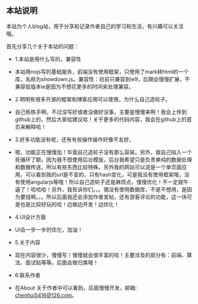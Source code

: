 本站说明
---------------

本站为个人blog站，用于分享和记录作者自己的学习和生活，有兴趣可以关注哦。

首先分享几个关于本站的问题：

  - 1.本站是用什么写的，兼容性
  - 本站用nojs写的基础服务，前端没有使用框架，只使用了mark转html的一个库，名称为showdown.js。兼容性：目前只兼容到ie9，后期会慢慢扩展，不兼容低版本ie是因为不想花更多的时间来处理兼容。

  - 2.明明有很多开源的框架和博客应用可以使用，为什么自己造轮子。
  - 自己练练手啊，不过没写好或者没做好没事，主要是慢慢来啊！我会上传到github上的，然后大家给建议哈！关于更多的代码内容，我会在github上的首页来解释哈！

  - 3.好多功能没有呢，还有有些操作操作好像不友好。
  - 嗯，功能正在慢慢加！毕竟自己造轮子没有那么容易。另外，我自己陷入一个死循环了额，因为我不想使用后台模版，后台我希望只是负责单纯的数据处理和数据传送，所以有些东西比较特殊。另外我的网站可以说是一个单页面应用，可以看到我的url是不变的，只有hash变化，可是我没有使用框架哦，没有使用angularjs等哦！所以自己造轮子还是麻烦点，慢慢优化！不一定就牛逼了！哈哈哈！另外，我告诉你们。。。偶没有使用数据库，不是不想用，是因为要钱啊。。。所以后面我还会添加作者发帖，还有游客评论的功能，这一块可是也是比较好玩的哈！边做边开发！边优化！

  - 4.UI设计方面
  - UI会一步一步的优化，加油！

  - 5.关于内容
  - 现在内容很少，慢慢写！慢慢就会很丰富的哈！主要涉及的部分有：前端、算法、面试贴等等。后面会做归类哦！

  - 6.联系作者
  - 在About 关于作者中可以看到，后面慢慢开发，邮箱: chenhui5416@126.com。

